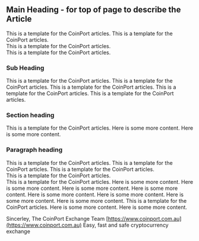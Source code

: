 ## Main Heading - for top of page to describe the Article
This is a template for the CoinPort articles. This is a template for the CoinPort articles.<br>This is a template for the CoinPort articles.<br>This is a template for the CoinPort articles.

### Sub Heading
This is a template for the CoinPort articles. This is a template for the CoinPort articles. This is a template for the CoinPort articles. This is a template for the CoinPort articles. This is a template for the CoinPort articles.

### Section heading
This is a template for the CoinPort articles.
Here is some more content.
Here is some more content.

### Paragraph heading
This is a template for the CoinPort articles.
This is a template for the CoinPort articles. This is a template for the CoinPort articles.<br>This is a template for the CoinPort articles.<br>This is a template for the CoinPort articles.
Here is some more content. Here is some more content. Here is some more content. Here is some more content. Here is some more content. Here is some more content. Here is some more content.
Here is some more content.
This is a template for the CoinPort articles.
Here is some more content.
Here is some more content.

Sincerley,
The CoinPort Exchange Team
[https://www.coinport.com.au](https://www.coinport.com.au)
Easy, fast and safe cryptocurrency exchange
